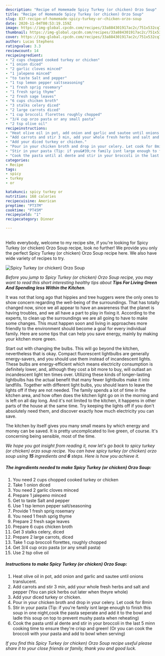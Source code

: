 ```yaml
---
description: "Recipe of Homemade Spicy Turkey (or chicken) Orzo Soup"
title: "Recipe of Homemade Spicy Turkey (or chicken) Orzo Soup"
slug: 837-recipe-of-homemade-spicy-turkey-or-chicken-orzo-soup
date: 2020-11-04T00:53:19.159Z
image: https://img-global.cpcdn.com/recipes/33a884301917ac2c/751x532cq70/spicy-turkey-or-chicken-orzo-soup-recipe-main-photo.jpg
thumbnail: https://img-global.cpcdn.com/recipes/33a884301917ac2c/751x532cq70/spicy-turkey-or-chicken-orzo-soup-recipe-main-photo.jpg
cover: https://img-global.cpcdn.com/recipes/33a884301917ac2c/751x532cq70/spicy-turkey-or-chicken-orzo-soup-recipe-main-photo.jpg
author: Lucas Stephens
ratingvalue: 3.3
reviewcount: 14
recipeingredient:
- "2 cups chopped cooked turkey or chicken"
- "1 onion diced"
- "2 garlic cloves minced"
- "1 jalepeno minced"
- "to taste Salt and pepper"
- "1 tsp lemon pepper saltseasoning"
- "1 fresh sprig rosemary"
- "1 fresh sprig thyme"
- "2 fresh sage leaves"
- "6 cups chicken broth"
- "3 stalks celery diced"
- "2 large carrots diced"
- "1 cup broccoli florettes roughly chopped"
- "3/4 cup orzo pasta or any small pasta"
- "2 tsp olive oil"
recipeinstructions:
- "Heat olive oil in pot, add onion and garlic and sautee until onions translucent."
- "Add carrots and stir 3 min, add your whole fresh herbs and salt and pepper (You can pick herbs out later when theyre whole)"
- "Add your diced turkey or chicken."
- "Pour in your chicken broth and drop in your celery. Let cook for 8min"
- "Stir in your pasta (Tip: if you&#39;re family isnt large enough to finish this soup in one night,cook the pasta seperate and add it to the bowl and ladle this soup on top to prevent mushy pasta when reheating)"
- "Cook the pasta until al dente and stir in your broccoli in the last 5 minn cooking time to ensure they&#39;re crisp and green! (Or you can cook the broccoli with your pasta and add to bowl when serving)"
categories:
- Recipe
tags:
- spicy
- turkey
- or

katakunci: spicy turkey or 
nutrition: 168 calories
recipecuisine: American
preptime: "PT37M"
cooktime: "PT45M"
recipeyield: "1"
recipecategory: Dinner

---
```

<br>
Hello everybody, welcome to my recipe site, if you're looking for Spicy Turkey (or chicken) Orzo Soup recipe, look no further! We provide you only the perfect Spicy Turkey (or chicken) Orzo Soup recipe here. We also have wide variety of recipes to try.
<br>


![Spicy Turkey (or chicken) Orzo Soup](https://img-global.cpcdn.com/recipes/33a884301917ac2c/751x532cq70/spicy-turkey-or-chicken-orzo-soup-recipe-main-photo.jpg)

<i>Before you jump to Spicy Turkey (or chicken) Orzo Soup recipe, you may want to read this short interesting healthy tips about 
<strong>Tips For Living Green And Spending less Within the Kitchen</strong>.</i>
</br>

It was not that long ago that hippies and tree huggers were the only ones to show concern regarding the well-being of the surroundings. That has totally changed now, since we all appear to have an awareness that the planet is having troubles, and we all have a part to play in fixing it. According to the experts, to clean up the surroundings we are all going to have to make some changes. This must happen soon and living in approaches more friendly to the environment should become a goal for every individual family. Here are some tips that can help you save energy, mainly by making your kitchen more green.

Start out with changing the bulbs. This will go beyond the kitchen, nevertheless that is okay. Compact fluorescent lightbulbs are generally energy-savers, and you should use them instead of incandescent lights. These bulbs are energy-efficient which means electricity consumption is definitely lower, and, although they cost a bit more to buy, will outlast an incandescent light ten times over. Utilizing these kinds of longer-lasting lightbulbs has the actual benefit that many fewer lightbulbs make it into landfills. Together with different light bulbs, you should learn to leave the lights off if they are not needed. The family spends a lot of time in the kitchen area, and how often does the kitchen light go on in the morning and is left on all day long. And it's not limited to the kitchen, it happens in other parts of the house at the same time. Try keeping the lights off if you don't absolutely need them, and discover exactly how much electricity you can save.

The kitchen by itself gives you many small means by which energy and money can be saved. It is pretty uncomplicated to live green, of course. It's concerning being sensible, most of the time.


<i>We hope you got insight from reading it, now let's go back to spicy turkey (or chicken) orzo soup recipe. You can have spicy turkey (or chicken) orzo soup using <strong>15</strong> ingredients and <strong>6</strong> steps. Here is how you achieve it.
</i>

##### The ingredients needed to make Spicy Turkey (or chicken) Orzo Soup:

1. You need 2 cups chopped cooked turkey or chicken
1. Take 1 onion diced
1. You need 2 garlic cloves minced
1. Prepare 1 jalepeno minced
1. Get to taste Salt and pepper
1. Use 1 tsp lemon pepper salt/seasoning
1. Provide 1 fresh sprig rosemary
1. You need 1 fresh sprig thyme
1. Prepare 2 fresh sage leaves
1. Prepare 6 cups chicken broth
1. Get 3 stalks celery, diced
1. Prepare 2 large carrots, diced
1. Take 1 cup broccoli florettes, roughly chopped
1. Get 3/4 cup orzo pasta (or any small pasta)
1. Use 2 tsp olive oil


##### Instructions to make Spicy Turkey (or chicken) Orzo Soup:

1. Heat olive oil in pot, add onion and garlic and sautee until onions translucent.
1. Add carrots and stir 3 min, add your whole fresh herbs and salt and pepper (You can pick herbs out later when theyre whole)
1. Add your diced turkey or chicken.
1. Pour in your chicken broth and drop in your celery. Let cook for 8min
1. Stir in your pasta (Tip: if you&#39;re family isnt large enough to finish this soup in one night,cook the pasta seperate and add it to the bowl and ladle this soup on top to prevent mushy pasta when reheating)
1. Cook the pasta until al dente and stir in your broccoli in the last 5 minn cooking time to ensure they&#39;re crisp and green! (Or you can cook the broccoli with your pasta and add to bowl when serving)


<i>If you find this Spicy Turkey (or chicken) Orzo Soup recipe useful please share it to your close friends or family, thank you and good luck.</i>
